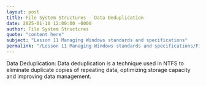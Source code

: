 ```yaml
---
layout: post
title: File System Structures - Data Deduplication
date: 2025-01-10 12:00:00 -0000
author: File System Structures
quote: "content here"
subject: "Lesson 11 Managing Windows standards and specifications"
permalink: "/Lesson 11 Managing Windows standards and specifications/File System Structures/File System Structures - Data Deduplication"
---
```


Data Deduplication: Data deduplication is a technique used in NTFS to eliminate duplicate copies of repeating data, optimizing storage capacity and improving data management.
